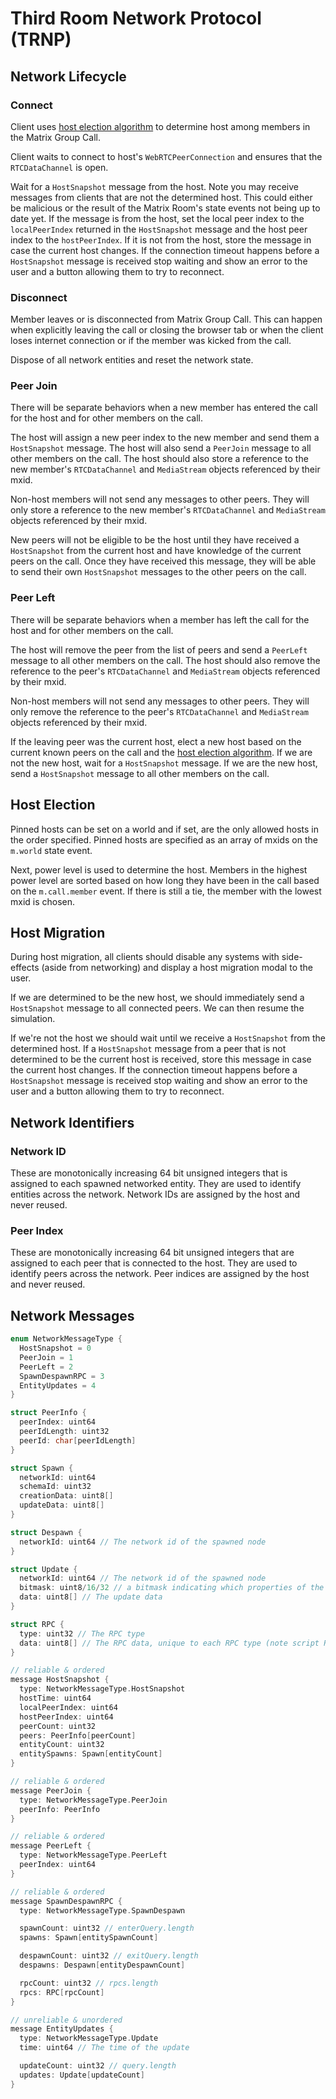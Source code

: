 # Third Room Network Protocol (TRNP)

## Network Lifecycle

### Connect

Client uses [host election algorithm](#host-election) to determine host among members in the Matrix Group Call.

Client waits to connect to host's `WebRTCPeerConnection` and ensures that the `RTCDataChannel` is open.

Wait for a `HostSnapshot` message from the host. Note you may receive messages from clients that are not the determined host. This could either be malicious or the result of the Matrix Room's state events not being up to date yet. If the message is from the host, set the local peer index to the `localPeerIndex` returned in the `HostSnapshot` message and the host peer index to the `hostPeerIndex`. If it is not from the host, store the message in case the current host changes. If the connection timeout happens before a `HostSnapshot` message is received stop waiting and show an error to the user and a button allowing them to try to reconnect.

### Disconnect

Member leaves or is disconnected from Matrix Group Call. This can happen when explicitly leaving the call or closing the browser tab or when the client loses internet connection or if the member was kicked from the call.

Dispose of all network entities and reset the network state.

### Peer Join

There will be separate behaviors when a new member has entered the call for the host and for other members on the call.

The host will assign a new peer index to the new member and send them a `HostSnapshot` message. The host will also send a `PeerJoin` message to all other members on the call. The host should also store a reference to the new member's `RTCDataChannel` and `MediaStream` objects referenced by their mxid.

Non-host members will not send any messages to other peers. They will only store a reference to the new member's `RTCDataChannel` and `MediaStream` objects referenced by their mxid.

New peers will not be eligible to be the host until they have received a `HostSnapshot` from the current host and have knowledge of the current peers on the call. Once they have received this message, they will be able to send their own `HostSnapshot` messages to the other peers on the call.

### Peer Left

There will be separate behaviors when a member has left the call for the host and for other members on the call.

The host will remove the peer from the list of peers and send a `PeerLeft` message to all other members on the call. The host should also remove the reference to the peer's `RTCDataChannel` and `MediaStream` objects referenced by their mxid.

Non-host members will not send any messages to other peers. They will only remove the reference to the peer's `RTCDataChannel` and `MediaStream` objects referenced by their mxid.

If the leaving peer was the current host, elect a new host based on the current known peers on the call and the [host election algorithm](#host-election). If we are not the new host, wait for a `HostSnapshot` message. If we are the new host, send a `HostSnapshot` message to all other members on the call.

## Host Election

Pinned hosts can be set on a world and if set, are the only allowed hosts in the order specified.
Pinned hosts are specified as an array of mxids on the `m.world` state event.

Next, power level is used to determine the host. Members in the highest power level are sorted based on how long they have been in the call based on the `m.call.member` event. If there is still a tie, the member with the lowest mxid is chosen.

## Host Migration

During host migration, all clients should disable any systems with side-effects (aside from networking) and display a host migration modal to the user.

If we are determined to be the new host, we should immediately send a `HostSnapshot` message to all connected peers. We can then resume the simulation.

If we're not the host we should wait until we receive a `HostSnapshot` from the determined host. If a `HostSnapshot` message from a peer that is not determined to be the current host is received, store this message in case the current host changes. If the connection timeout happens before a `HostSnapshot` message is received stop waiting and show an error to the user and a button allowing them to try to reconnect.

## Network Identifiers

### Network ID

These are monotonically increasing 64 bit unsigned integers that is assigned to each spawned networked entity. They are used to identify entities across the network. Network IDs are assigned by the host and never reused.

### Peer Index

These are monotonically increasing 64 bit unsigned integers that are assigned to each peer that is connected to the host. They are used to identify peers across the network. Peer indices are assigned by the host and never reused.

## Network Messages

```c
enum NetworkMessageType {
  HostSnapshot = 0
  PeerJoin = 1
  PeerLeft = 2
  SpawnDespawnRPC = 3
  EntityUpdates = 4
}

struct PeerInfo {
  peerIndex: uint64
  peerIdLength: uint32
  peerId: char[peerIdLength]
}

struct Spawn {
  networkId: uint64
  schemaId: uint32
  creationData: uint8[]
  updateData: uint8[]
}

struct Despawn {
  networkId: uint64 // The network id of the spawned node
}

struct Update {
  networkId: uint64 // The network id of the spawned node
  bitmask: uint8/16/32 // a bitmask indicating which properties of the schema are included in this update
  data: uint8[] // The update data
}

struct RPC {
  type: uint32 // The RPC type
  data: uint8[] // The RPC data, unique to each RPC type (note script RPC should send a byte length for data so that we properly deserialize the full data array)
}

// reliable & ordered
message HostSnapshot {
  type: NetworkMessageType.HostSnapshot
  hostTime: uint64
  localPeerIndex: uint64
  hostPeerIndex: uint64
  peerCount: uint32
  peers: PeerInfo[peerCount]
  entityCount: uint32
  entitySpawns: Spawn[entityCount]
}

// reliable & ordered
message PeerJoin {
  type: NetworkMessageType.PeerJoin
  peerInfo: PeerInfo
}

// reliable & ordered
message PeerLeft {
  type: NetworkMessageType.PeerLeft
  peerIndex: uint64
}

// reliable & ordered
message SpawnDespawnRPC {
  type: NetworkMessageType.SpawnDespawn

  spawnCount: uint32 // enterQuery.length
  spawns: Spawn[entitySpawnCount]

  despawnCount: uint32 // exitQuery.length
  despawns: Despawn[entityDespawnCount]

  rpcCount: uint32 // rpcs.length
  rpcs: RPC[rpcCount]
}

// unreliable & unordered
message EntityUpdates {
  type: NetworkMessageType.Update
  time: uint64 // The time of the update

  updateCount: uint32 // query.length
  updates: Update[updateCount]
}
```
